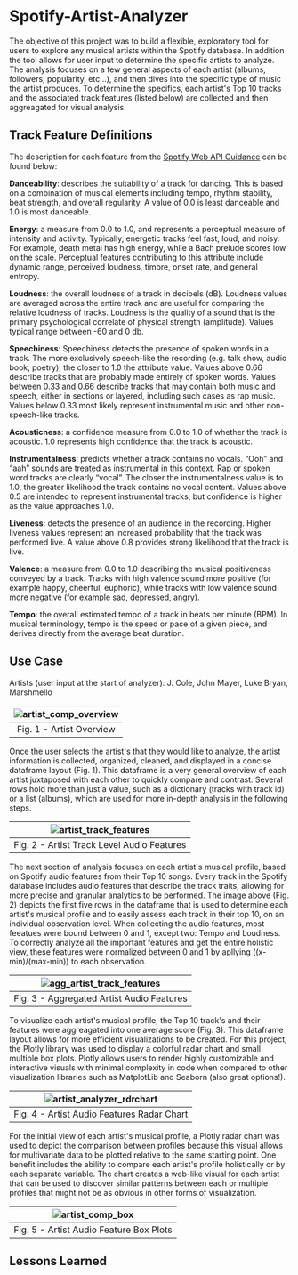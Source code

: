 # Spotify-Artist-Analyzer

The objective of this project was to build a flexible, exploratory tool for users to explore any musical artists within the Spotify database. In addition the tool allows for user input to determine the specific artists to analyze. The analysis focuses on a few general aspects of each artist (albums, followers, popularity, etc...), and then dives into the specific type of music the artist produces. To determine the specifics, each artist's Top 10 tracks and the associated track features (listed below) are collected and then aggreagated for visual analysis.

## Track Feature Definitions

The description for each feature from the [Spotify Web API Guidance](https://developer.spotify.com/documentation/web-api/reference/#/operations/get-audio-features) can be found below:

**Danceability**: describes the suitability of a track for dancing. This is based on a combination of musical elements including tempo, rhythm stability, beat strength, and overall regularity. A value of 0.0 is least danceable and 1.0 is most danceable.

**Energy**: a measure from 0.0 to 1.0, and represents a perceptual measure of intensity and activity. Typically, energetic tracks feel fast, loud, and noisy. For example, death metal has high energy, while a Bach prelude scores low on the scale. Perceptual features contributing to this attribute include dynamic range, perceived loudness, timbre, onset rate, and general entropy.

**Loudness**: the overall loudness of a track in decibels (dB). Loudness values are averaged across the entire track and are useful for comparing the relative loudness of tracks. Loudness is the quality of a sound that is the primary psychological correlate of physical strength (amplitude). Values typical range between -60 and 0 db.

**Speechiness**: Speechiness detects the presence of spoken words in a track. The more exclusively speech-like the recording (e.g. talk show, audio book, poetry), the closer to 1.0 the attribute value. Values above 0.66 describe tracks that are probably made entirely of spoken words. Values between 0.33 and 0.66 describe tracks that may contain both music and speech, either in sections or layered, including such cases as rap music. Values below 0.33 most likely represent instrumental music and other non-speech-like tracks.

**Acousticness**: a confidence measure from 0.0 to 1.0 of whether the track is acoustic. 1.0 represents high confidence that the track is acoustic.

**Instrumentalness**: predicts whether a track contains no vocals. “Ooh” and “aah” sounds are treated as instrumental in this context. Rap or spoken word tracks are clearly “vocal”. The closer the instrumentalness value is to 1.0, the greater likelihood the track contains no vocal content. Values above 0.5 are intended to represent instrumental tracks, but confidence is higher as the value approaches 1.0.

**Liveness**: detects the presence of an audience in the recording. Higher liveness values represent an increased probability that the track was performed live. A value above 0.8 provides strong likelihood that the track is live.

**Valence**: a measure from 0.0 to 1.0 describing the musical positiveness conveyed by a track. Tracks with high valence sound more positive (for example happy, cheerful, euphoric), while tracks with low valence sound more negative (for example sad, depressed, angry).

**Tempo**: the overall estimated tempo of a track in beats per minute (BPM). In musical terminology, tempo is the speed or pace of a given piece, and derives directly from the average beat duration.

## Use Case

Artists (user input at the start of analyzer): J. Cole, John Mayer, Luke Bryan, Marshmello

|![artist_comp_overview](https://user-images.githubusercontent.com/94403609/147392354-8bc1f466-0ea6-4d79-aa18-9231bec73f1b.png)|
|:--:|
|Fig. 1 - Artist Overview</b>|

Once the user selects the artist's that they would like to analyze, the artist information is collected, organized, cleaned, and displayed in a concise dataframe layout (Fig. 1). This dataframe is a very general overview of each artist juxtaposed with each other to quickly compare and contrast. Several rows hold more than just a value, such as a dictionary (tracks with track id) or a list (albums), which are used for more in-depth analysis in the following steps.

|![artist_track_features](https://user-images.githubusercontent.com/94403609/147415592-ff7051d8-59f1-4a72-afd0-7c3aca3777a5.png)|
|:--:|
|Fig. 2 - Artist Track Level Audio Features</b>|

The next section of analysis focuses on each artist's musical profile, based on Spotify audio features from their Top 10 songs. Every track in the Spotify database includes audio features that describe the track traits, allowing for more precise and granular analytics to be performed. The image above (Fig. 2) depicts the first five rows in the dataframe that is used to determine each artist's musical profile and to easily assess each track in their top 10, on an individual observation level. When collecting the audio features, most feeatues were bound between 0 and 1, except two: Tempo and Loudness. To correctly analyze all the important features and get the entire holistic view, these features were normalized between 0 and 1 by apllying ((x-min)/(max-min)) to each observation.

|![agg_artist_track_features](https://user-images.githubusercontent.com/94403609/147417506-2c2cadff-2fc9-474d-9da4-8bffdb28ac26.png)|
|:--:|
|Fig. 3 - Aggregated Artist Audio Features</b>|

To visualize each artist's musical profile, the Top 10 track's and their features were aggreagated into one average score (Fig. 3). This dataframe layout allows for more efficient visualizations to be created. For this project, the Plotly library was used to display a colorful radar chart and small multiple box plots. Plotly allows users to render highly customizable and interactive visuals with minimal complexity in code when compared to other visualization libraries such as MatplotLib and Seaborn (also great options!).

|![artist_analyzer_rdrchart](https://user-images.githubusercontent.com/94403609/147418003-186ff743-450e-4e4a-81fe-aa3b2c1315ea.png)|
|:--:|
|Fig. 4 - Artist Audio Features Radar Chart</b>|

For the initial view of each artist's musical profile, a Plotly radar chart was used to depict the comparison between profiles because this visual allows for multivariate data to be plotted relative to the same starting point. One benefit includes the ability to compare each artist's profile holistically or by each separate variable. The chart creates a web-like visual for each artist that can be used to discover similar patterns between each or multiple profiles that might not be as obvious in other forms of visualization.

|![artist_comp_box](https://user-images.githubusercontent.com/94403609/147486013-60cf6d47-9abc-4f3e-8bb5-dc40416c2d79.png)|
|:--:|
|Fig. 5 - Artist Audio Feature Box Plots</b>|



## Lessons Learned


